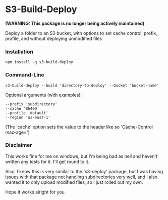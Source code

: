 # S3-Build-Deploy

**(WARNING: This package is no longer being actively maintained)**

Deploy a folder to an S3 bucket, with options to set cache control, prefix, profile, and without deploying unmodified files


### Installation

```
npm install -g s3-build-deploy
```


### Command-Line

```
s3-build-deploy --build 'directory-to-deploy' --bucket 'bucket-name'
```

Optional arguments (with examples):

```
--prefix 'subdirectory'
--cache '86400'
--profile 'default'
--region 'us-east-1'

```

(The 'cache' option sets the value to the header like so 'Cache-Control max-age=<value>')


### Disclaimer

This works fine for me on windows, but I'm being bad as hell and haven't written any tests for it. I'll get round to it.

Also, I know this is very similar to the 's3-deploy' package, but I was having issues with that package not handling subdirectories very well, and I also wanted it to only upload modified files, so I just rolled out my own.

Hope it works alright for you






